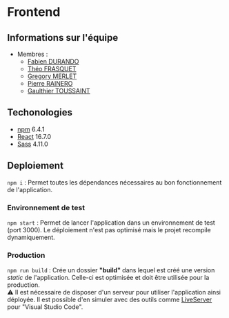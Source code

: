 # Frontend

## Informations sur l'équipe

* Membres :
  * [Fabien DURANDO](fabien.durando@outlook.com)
  * [Théo FRASQUET](theo.frasquet@gmail.com)
  * [Gregory MERLET](gregory.merlet@outlook.fr)
  * [Pierre RAINERO](pierre.rainero@hotmail.fr)
  * [Gaulthier TOUSSAINT](gaulthiertoussaint@gmail.com)

## Techonologies

* [npm](https://www.npmjs.com/) 6.4.1
* [React](https://reactjs.org/) 16.7.0
* [Sass](https://sass-lang.com/guide) 4.11.0

## Deploiement

`npm i` : Permet toutes les dépendances nécessaires au bon fonctionnement de l'application.

### Environnement de test

`npm start` : Permet de lancer l'application dans un environnement de test (port 3000). Le déploiement n'est pas optimisé mais le projet recompile dynamiquement.

### Production

`npm run build` : Crée un dossier **"build"** dans lequel est créé une version _static_ de l'application. Celle-ci est optimisée et doit être utilisée pour la production.  
⚠ Il est nécessaire de disposer d'un serveur pour utiliser l'application ainsi déployée. Il est possible d'en simuler avec des outils comme [LiveServer](https://github.com/ritwickdey/vscode-live-server) pour "Visual Studio Code".
